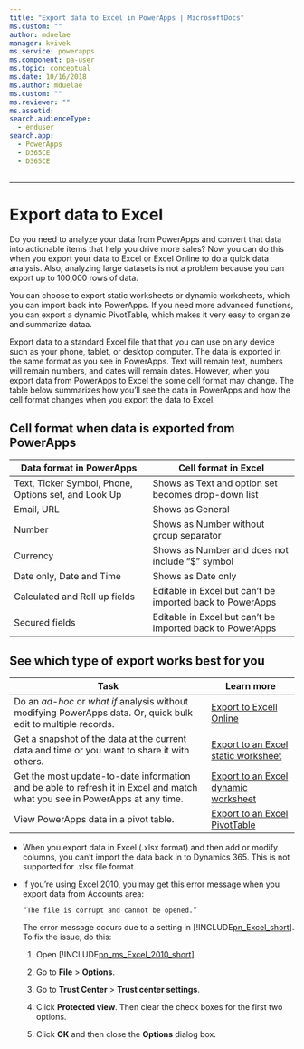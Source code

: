 ```yaml
---
title: "Export data to Excel in PowerApps | MicrosoftDocs"
ms.custom: ""
author: mduelae
manager: kvivek
ms.service: powerapps
ms.component: pa-user
ms.topic: conceptual
ms.date: 10/16/2018
ms.author: mduelae
ms.custom: ""
ms.reviewer: ""
ms.assetid: 
search.audienceType: 
  - enduser
search.app: 
  - PowerApps
  - D365CE
  - D365CE
---
```

---
# Export data to Excel

Do you need to analyze your data from PowerApps and convert that data into actionable items that help you drive more sales? Now you can do this when you export your data to Excel or Excel Online to do a quick data analysis. Also, analyzing large datasets is not a problem because you can export up to 100,000 rows of data.
  
You can choose to export static worksheets or dynamic worksheets, which you can import back into PowerApps. If you need more advanced functions, you can export a dynamic PivotTable, which makes it very easy to organize and summarize dataa.  
  
Export data to a standard Excel file that that you can use on any device such as your phone, tablet, or desktop computer. The data is exported in the same format as you see in PowerApps. Text will remain text, numbers will remain numbers, and dates will remain dates. However, when you export data from PowerApps to Excel the some cell format may change. The table below summarizes how you’ll see the data in PowerApps and how the cell format changes when you export the data to Excel.  
  
## Cell format when data is exported from PowerApps
  
| Data format in PowerApps |                                            Cell format in Excel                                             |
|----------------------------------------------------------------------------|-----------------------------------------------------------------------------------------------------------------------------------------------------------------|
|            Text, Ticker Symbol, Phone, Options set, and Look Up            |                                                       Shows as Text and option set becomes drop-down list                                                       |
|                                 Email, URL                                 |                                                                        Shows as General                                                                         |
|                                   Number                                   |                                                             Shows as Number without group separator                                                             |
|                                  Currency                                  |                                                         Shows as Number and does not include “$” symbol                                                         |
|                          Date only, Date and Time                          |                                                                       Shows as Date only                                                                        |
|                       Calculated and Roll up fields                        | Editable in Excel but can’t be imported back to PowerApps |
|                               Secured fields                               | Editable in Excel but can’t be imported back to PowerApps |
  
## See which type of export works best for you  
  
|                                                                                                               Task                                                                                                                |                                              Learn more                                               |
|-----------------------------------------------------------------------------------------------------------------------------------------------------------------------------------------------------------------------------------|-------------------------------------------------------------------------------------------------------|
|   Do an *ad-hoc* or *what if* analysis without modifying PowerApps data. Or, quick bulk edit to multiple records.   | [Export to Excell Online ](export-to-excel-online.md) |
|                                                                   Get a snapshot of the data at the current data and time or you want to share it with others.                                                                    |           [Export to an Excel static worksheet](export-excel-static-worksheet.md)           |
| Get the most update-to-date information and be able to refresh it in Excel and match what you see in PowerApps at any time. |          [Export to an Excel dynamic worksheet](export-excel-dynamic-worksheet.md)          |
|                                                                      View PowerApps data in a pivot table.                                                                      |                 [Export to an Excel PivotTable](export-excel-pivottable.md)                 |



- When you export data in Excel (.xlsx format) and then add or modify columns, you can’t import the data back in to Dynamics 365. This is not supported for .xlsx file format.  
  
- If you’re using Excel 2010, you may get this error message when you export data from Accounts area: 
 
      “The file is corrupt and cannot be opened.”  
  
   The error message occurs due to a setting in [!INCLUDE[pn_Excel_short](../includes/pn-excel-short.md)]. To fix the issue, do this:  
  
  1. Open [!INCLUDE[pn_ms_Excel_2010_short](../includes/pn-ms-excel-2010-short.md)]  
  
  2. Go to **File** > **Options**.  
  
  3. Go to **Trust Center** > **Trust center settings**.  
  
  4. Click **Protected view**. Then clear the check boxes for the first two options.  
  
  5. Click **OK** and then close the **Options** dialog box.  
  

